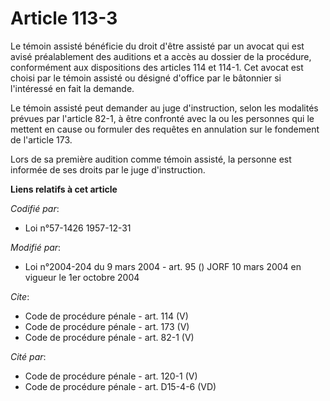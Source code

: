 # Article 113-3

Le témoin assisté bénéficie du droit d'être assisté par un avocat qui est avisé préalablement des auditions et a accès au
dossier de la procédure, conformément aux dispositions des articles 114 et 114-1. Cet avocat est choisi par le témoin assisté
ou désigné d'office par le bâtonnier si l'intéressé en fait la demande. 

Le témoin assisté peut demander au juge d'instruction, selon les modalités prévues par l'article 82-1, à être confronté avec
la ou les personnes qui le mettent en cause ou formuler des requêtes en annulation sur le fondement de l'article 173. 

Lors de sa première audition comme témoin assisté, la personne est informée de ses droits par le juge d'instruction.

**Liens relatifs à cet article**

_Codifié par_:

  - Loi n°57-1426 1957-12-31

_Modifié par_:

  - Loi n°2004-204 du 9 mars 2004 - art. 95 () JORF 10 mars 2004 en vigueur le 1er octobre 2004

_Cite_:

  - Code de procédure pénale - art. 114 (V)
  - Code de procédure pénale - art. 173 (V)
  - Code de procédure pénale - art. 82-1 (V)

_Cité par_:

  - Code de procédure pénale - art. 120-1 (V)
  - Code de procédure pénale - art. D15-4-6 (VD)
